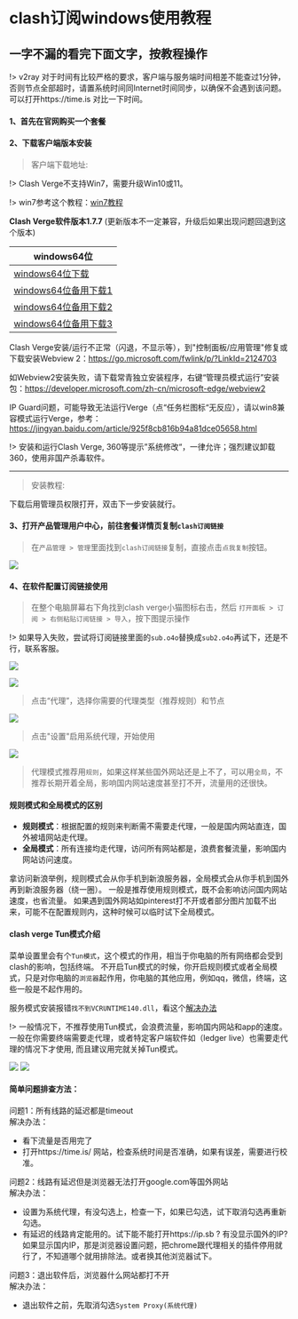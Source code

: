 # clash订阅windows使用教程

## 一字不漏的看完下面文字，按教程操作

!> v2ray 对于时间有比较严格的要求，客户端与服务端时间相差不能查过1分钟，否则节点全部超时，请置系统时间同Internet时间同步，以确保不会遇到该问题。可以打开https://time.is 对比一下时间。
#### 1、首先在官网购买一个套餐

<!-- https://kingfast.cc/buy

如果上面的网址打不开看下面的教程：

https://www.zybuluo.com/hellozubuluo/note/1728024 -->

#### 2、下载客户端版本安装

> 客户端下载地址:

!> Clash Verge不支持Win7，需要升级Win10或11。

!> win7参考这个教程：[win7教程](/clash/win7.md)

**Clash Verge软件版本1.7.7** (更新版本不一定兼容，升级后如果出现问题回退到这个版本)

| windows64位 | 
| ------ | 
| [windows64位下载](https://file.o4o.win/clash/clash-verge/windows/Clash.Verge_1.7.7_x64-setup.exe) | 
| [windows64位备用下载1](http://file.helloking.top/clash/clash-verge/windows/Clash.Verge_1.7.7_x64-setup.exe) | 
| [windows64位备用下载2](https://github.com/clash-verge-rev/clash-verge-rev/releases/download/v1.7.7/Clash.Verge_1.7.7_x64-setup.exe) | 
| [windows64位备用下载3](https://wwst.lanzouk.com/idNfa283hn6f) | 

Clash Verge安装/运行不正常（闪退，不显示等），到"控制面板/应用管理"修复或下载安装Webview 2：https://go.microsoft.com/fwlink/p/?LinkId=2124703

如Webview2安装失败，请下载常青独立安装程序，右键“管理员模式运行”安装包：https://developer.microsoft.com/zh-cn/microsoft-edge/webview2

IP Guard问题，可能导致无法运行Verge（点“任务栏图标“无反应），请以win8兼容模式运行Verge，参考：https://jingyan.baidu.com/article/925f8cb816b94a81dce05658.html


!> 安装和运行Clash Verge, 360等提示”系统修改“，一律允许；强烈建议卸载360，使用非国产杀毒软件。


---

> 安装教程:

下载后用管理员权限打开，双击下一步安装就行。

#### 3、打开产品管理用户中心，前往套餐详情页复制`clash订阅链接`

> 在`产品管理 > 管理`里面找到`clash订阅链接`复制，直接点击`点我复制`按钮。

![](/img2/mac/m2.png)

#### 4、在软件配置订阅链接使用

> 在整个电脑屏幕右下角找到clash verge小猫图标右击，然后 `打开面板 > 订阅 > 右侧粘贴订阅链接 > 导入`，按下图提示操作

!> 如果导入失败，尝试将订阅链接里面的`sub.o4o`替换成`sub2.o4o`再试下，还是不行，联系客服。

![](/img2/mac/w1.png)

![](/img2/mac/m3.png)

> 点击“代理”，选择你需要的代理类型（推荐规则）和节点

![](/img2/mac/m4.png)

> 点击"设置"启用系统代理，开始使用

![](/img2/mac/m5.png)


> 代理模式推荐用`规则`，如果这样某些国外网站还是上不了，可以用`全局`，不推荐长期开着全局，影响国内网站速度甚至打不开，流量用的还很快。

#### 规则模式和全局模式的区别

- **规则模式**：根据配置的规则来判断需不需要走代理，一般是国内网站直连，国外被墙网站走代理。
- **全局模式**：所有连接均走代理，访问所有网站都是，浪费套餐流量，影响国内网站访问速度。

拿访问新浪举例，规则模式会从你手机到新浪服务器，全局模式会从你手机到国外再到新浪服务器（绕一圈）。
一般是推荐使用规则模式，既不会影响访问国内网站速度，也省流量。
如果遇到国外网站如pinterest打不开或者部分图片加载不出来，可能不在配置规则内，这种时候可以临时试下全局模式。

#### clash verge Tun模式介绍

菜单设置里会有个`Tun模式`，这个模式的作用，相当于你电脑的所有网络都会受到clash的影响，包括终端。
不开启Tun模式的时候，你开启规则模式或者全局模式，只是对你电脑的`浏览器`起作用，你电脑的其他应用，例如qq，微信，终端，这些一般是不起作用的。

服务模式安装报错`找不到VCRUNTIME140.dll`，看这个[解决办法](/clash/140.md)

!> 一般情况下，不推荐使用Tun模式，会浪费流量，影响国内网站和app的速度。一般在你需要终端需要走代理，或者特定客户端软件如（ledger live）也需要走代理的情况下才使用, 而且建议用完就关掉Tun模式。

![](/img2/mac/m6.png)
![](/img2/mac/tun.png)

#### 简单问题排查方法：

问题1：所有线路的延迟都是timeout<br/>
解决办法：
- 看下流量是否用完了
- 打开https://time.is/ 网站，检查系统时间是否准确，如果有误差，需要进行校准。

问题2：线路有延迟但是浏览器无法打开google.com等国外网站<br/>
解决办法：
- 设置为系统代理，有没勾选上，检查一下，如果已勾选，试下取消勾选再重新勾选。
- 有延迟的线路肯定能用的。试下能不能打开https://ip.sb ? 有没显示国外的IP? 如果显示国内IP，那是浏览器设置问题，把chrome跟代理相关的插件停用就行了，不知道哪个就用排除法。或者换其他浏览器试下。

问题3：退出软件后，浏览器什么网站都打不开<br/>
解决办法：
- 退出软件之前，先取消勾选`System Proxy(系统代理)`

